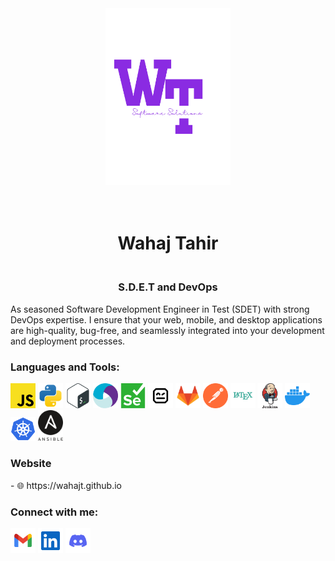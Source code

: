 <div align="center">
  <img src="./MyStack/artifact.png" alt="Logo" width="200">
  <h1><br>Wahaj Tahir</br></h1>
</div>
<div align="center">
  <h3><br>S.D.E.T and DevOps</br></h3>
</div>
<p>
As seasoned Software Development Engineer in Test (SDET) with strong DevOps expertise. I ensure that your web, mobile, and desktop applications are high-quality, bug-free, and seamlessly integrated into your development and deployment processes.
</p>
<h3 align="left">Languages and Tools:</h3>
<p align="left"> 
  <img  width="40 " src="./MyStack/javascript.svg" alt="Javascript">
  <img  width="40 " src="./MyStack/python.svg" alt="Python">
  <img  width="40 " src="./MyStack/bash.svg" alt="Bash">
  <img  width="40" src="./MyStack/appium.svg" alt="Appium">
  <img  width="40" src="./MyStack/selenium.svg" alt="selenium">
 <img  width="40" src="./MyStack/robotframework.svg" alt="Robot">
  <img  width="40" src="./MyStack/gitlab.svg" alt="Gitlab">
 <img  width="40" src="./MyStack/postman.svg" alt="Postman">
 <img  width="40"  src="./MyStack/latex.svg" alt="Latex">
 <img  width="40"  src="./MyStack/jenkins.svg" alt="jenkins">
  <img  width="40" src="./MyStack/docker.svg" alt="Docker">
  <img  width="40" src="./MyStack/kubernets.svg" alt="Kubernets">
  <img  width="40"  src="./MyStack/ansible.svg" alt="Ansible">   
</p>
<h3 align="left">Website</h3>
- 🌐<href> https://wahajt.github.io</href>
<h3 align="left">Connect with me:</h3>
<p align="left">
<a href="mailto:wahajtahir01@gmail.com"><img  width="40"  src="./MyStack/gmail.svg" alt="gmail"></a>
<a href="https://www.linkedin.com/in/wahaj-tahir"><img  width="40"  src="./MyStack/linkedin.svg" alt="gmail"></a>
<a href=""><img  width="40"  src="./MyStack/discord.svg" alt="gmail"></a>
</p>